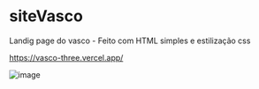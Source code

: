 # siteVasco
Landig page do vasco - Feito com HTML simples e estilização css

https://vasco-three.vercel.app/


![image](https://user-images.githubusercontent.com/92554842/235513841-f1454d95-b3fb-43a5-8763-23f09ef7cd1c.png)

